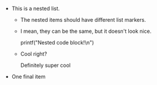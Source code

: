 - This is a nested list.

    * The nested items should have different list markers.

    * I mean, they can be the same, but it doesn't look nice.

        printf("Nested code block!\n")

    * Cool right?

        Definitely super cool

- One final item
